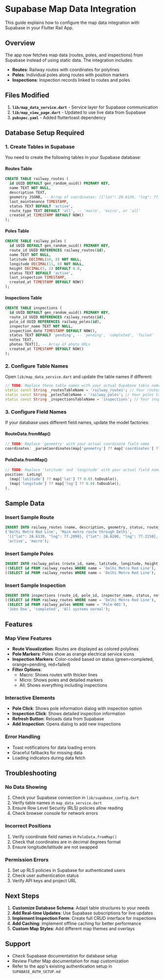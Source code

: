 # Supabase Map Data Integration

This guide explains how to configure the map data integration with Supabase in your Flutter Rail App.

## Overview

The app now fetches map data (routes, poles, and inspections) from Supabase instead of using static data. The integration includes:

- **Routes**: Railway routes with coordinates for polylines
- **Poles**: Individual poles along routes with position markers
- **Inspections**: Inspection records linked to routes and poles

## Files Modified

1. **`lib/map_data_service.dart`** - Service layer for Supabase communication
2. **`lib/map_view_page.dart`** - Updated to use live data from Supabase
3. **`pubspec.yaml`** - Added fluttertoast dependency

## Database Setup Required

### 1. Create Tables in Supabase

You need to create the following tables in your Supabase database:

#### Routes Table
```sql
CREATE TABLE railway_routes (
  id UUID DEFAULT gen_random_uuid() PRIMARY KEY,
  name TEXT NOT NULL,
  description TEXT,
  geometry JSONB, -- Array of coordinates: [{"lat": 28.6139, "lng": 77.2090}, ...]
  last_maintenance TIMESTAMP,
  status TEXT DEFAULT 'active',
  route_type TEXT DEFAULT 'all', -- 'macro', 'micro', or 'all'
  created_at TIMESTAMP DEFAULT NOW()
);
```

#### Poles Table
```sql
CREATE TABLE railway_poles (
  id UUID DEFAULT gen_random_uuid() PRIMARY KEY,
  route_id UUID REFERENCES railway_routes(id),
  name TEXT NOT NULL,
  latitude DECIMAL(10, 8) NOT NULL,
  longitude DECIMAL(11, 8) NOT NULL,
  height DECIMAL(5, 2) DEFAULT 0.0,
  status TEXT DEFAULT 'active',
  last_inspection TIMESTAMP,
  created_at TIMESTAMP DEFAULT NOW()
);
```

#### Inspections Table
```sql
CREATE TABLE inspections (
  id UUID DEFAULT gen_random_uuid() PRIMARY KEY,
  route_id UUID REFERENCES railway_routes(id),
  pole_id UUID REFERENCES railway_poles(id),
  inspector_name TEXT NOT NULL,
  inspection_date TIMESTAMP DEFAULT NOW(),
  status TEXT DEFAULT 'pending', -- 'pending', 'completed', 'failed'
  notes TEXT,
  photos TEXT[], -- Array of photo URLs
  created_at TIMESTAMP DEFAULT NOW()
);
```

### 2. Configure Table Names

Open `lib/map_data_service.dart` and update the table names if different:

```dart
// TODO: Replace these table names with your actual Supabase table names
static const String _routesTableName = 'railway_routes'; // Your routes table name
static const String _polesTableName = 'railway_poles'; // Your poles table name
static const String _inspectionsTableName = 'inspections'; // Your inspections table name
```

### 3. Configure Field Names

If your database uses different field names, update the model factories:

#### RouteData.fromMap()
```dart
// TODO: Replace 'geometry' with your actual coordinate field name
coordinates: _parseCoordinates(map['geometry'] ?? map['coordinates'] ?? []),
```

#### PoleData.fromMap()
```dart
// TODO: Replace 'latitude' and 'longitude' with your actual field names
position: LatLng(
  (map['latitude'] ?? map['lat'] ?? 0.0).toDouble(),
  (map['longitude'] ?? map['lng'] ?? 0.0).toDouble(),
),
```

## Sample Data

### Insert Sample Route
```sql
INSERT INTO railway_routes (name, description, geometry, status, route_type) VALUES
('Delhi Metro Red Line', 'Main metro route through Delhi', 
 '[{"lat": 28.6139, "lng": 77.2090}, {"lat": 28.6200, "lng": 77.2150}, {"lat": 28.6250, "lng": 77.2200}]',
 'active', 'macro');
```

### Insert Sample Poles
```sql
INSERT INTO railway_poles (route_id, name, latitude, longitude, height, status) VALUES
((SELECT id FROM railway_routes WHERE name = 'Delhi Metro Red Line'), 'Pole-001', 28.6139, 77.2090, 12.5, 'active'),
((SELECT id FROM railway_routes WHERE name = 'Delhi Metro Red Line'), 'Pole-002', 28.6200, 77.2150, 12.5, 'active');
```

### Insert Sample Inspection
```sql
INSERT INTO inspections (route_id, pole_id, inspector_name, status, notes) VALUES
((SELECT id FROM railway_routes WHERE name = 'Delhi Metro Red Line'),
 (SELECT id FROM railway_poles WHERE name = 'Pole-001'),
 'John Doe', 'completed', 'All systems normal');
```

## Features

### Map View Features
- **Route Visualization**: Routes are displayed as colored polylines
- **Pole Markers**: Poles show as orange electrical service icons
- **Inspection Markers**: Color-coded based on status (green=completed, orange=pending, red=failed)
- **Filter Options**: 
  - Macro: Shows routes with thicker lines
  - Micro: Shows poles and detailed markers
  - All: Shows everything including inspections

### Interactive Elements
- **Pole Click**: Shows pole information dialog with inspection option
- **Inspection Click**: Shows detailed inspection information
- **Refresh Button**: Reloads data from Supabase
- **Add Inspection**: Opens dialog to add new inspections

### Error Handling
- Toast notifications for data loading errors
- Graceful fallbacks for missing data
- Loading indicators during data fetch

## Troubleshooting

### No Data Showing
1. Check your Supabase connection in `lib/supabase_config.dart`
2. Verify table names in `map_data_service.dart`
3. Ensure Row Level Security (RLS) policies allow reading
4. Check browser console for network errors

### Incorrect Positions
1. Verify coordinate field names in `PoleData.fromMap()`
2. Check that coordinates are in decimal degrees format
3. Ensure longitude/latitude are not swapped

### Permission Errors
1. Set up RLS policies in Supabase for authenticated users
2. Check user authentication status
3. Verify API keys and project URL

## Next Steps

1. **Customize Database Schema**: Adapt table structures to your needs
2. **Add Real-time Updates**: Use Supabase subscriptions for live updates
3. **Implement Inspection Form**: Create full CRUD interface for inspections
4. **Add Caching**: Implement offline caching for better performance
5. **Custom Map Styles**: Add different map themes and overlays

## Support

- Check Supabase documentation for database setup
- Review Flutter Map documentation for map customization
- Refer to the app's existing authentication setup in `SUPABASE_AUTH_SETUP.md`
